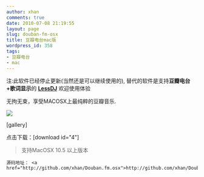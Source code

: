 ```yaml
---
author: xhan
comments: true
date: 2010-07-08 21:19:55
layout: page
slug: douban-fm-osx
title: 豆瓣电台mac版
wordpress_id: 358
tags:
- 豆瓣电台
- mac
---
```


注:此软件已经停止更新(当然还是可以继续使用的), 替代的软件是支持**豆瓣电台+歌词显示**的 **[LessDJ](http://ixhan.com/project/lessdj/)** 欢迎使用体验


无拘无束，享受MACOSX上最纯粹的豆瓣音乐.

![](http://ixhan.com/wp-content/uploads/2010/07/douban.fm-playing.png)

[gallery]

点击下载：[download id="4"]


> 支持MacOSX 10.5 以上版本



    
    源码地址： <a href="http://github.com/xhan/Douban.fm.osx">http://github.com/xhan/Douban.fm.osx</a>
